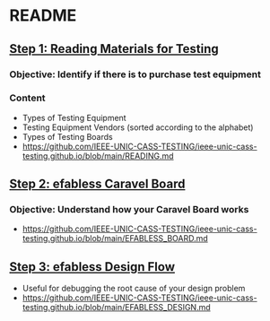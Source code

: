 # README

## [Step 1: Reading Materials for Testing](https://github.com/IEEE-UNIC-CASS-TESTING/ieee-unic-cass-testing.github.io/blob/main/READING.md)
### Objective: Identify if there is to purchase test equipment
### Content
- Types of Testing Equipment
- Testing Equipment Vendors (sorted according to the alphabet)
- Types of Testing Boards
- https://github.com/IEEE-UNIC-CASS-TESTING/ieee-unic-cass-testing.github.io/blob/main/READING.md

## [Step 2: efabless Caravel Board](https://github.com/IEEE-UNIC-CASS-TESTING/ieee-unic-cass-testing.github.io/blob/main/EFABLESS_BOARD.md)
### Objective: Understand how your Caravel Board works
- https://github.com/IEEE-UNIC-CASS-TESTING/ieee-unic-cass-testing.github.io/blob/main/EFABLESS_BOARD.md

## [Step 3: efabless Design Flow](https://github.com/IEEE-UNIC-CASS-TESTING/ieee-unic-cass-testing.github.io/blob/main/EFABLESS_DESIGN.md)
- Useful for debugging the root cause of your design problem
- https://github.com/IEEE-UNIC-CASS-TESTING/ieee-unic-cass-testing.github.io/blob/main/EFABLESS_DESIGN.md


